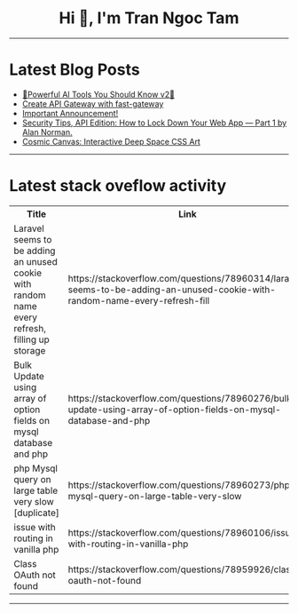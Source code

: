 <h1 align="center">Hi 👋, I'm Tran Ngoc Tam</h1>

---

# Latest Blog Posts 
<!-- BLOG-POST-LIST:START -->
- [🤯Powerful AI Tools You Should Know v2🫵](https://dev.to/dev_kiran/powerful-ai-tools-you-should-know-v2-2l1o)
- [Create API Gateway with fast-gateway](https://dev.to/chauhoangminhnguyen/create-api-gateway-with-fast-gateway-482o)
- [Important Announcement!](https://dev.to/shivam_agnihotri/important-announcement-30jk)
- [Security Tips, API Edition: How to Lock Down Your Web App — Part 1 by Alan Norman.](https://dev.to/__alannorman/security-tips-api-edition-how-to-lock-down-your-web-app-part-1-by-alan-norman-4ooh)
- [Cosmic Canvas: Interactive Deep Space CSS Art](https://dev.to/zibrasismail/cosmic-canvas-interactive-deep-space-css-art-b56)
<!-- BLOG-POST-LIST:END -->

---

# Latest stack oveflow activity
<table>
  <tr><th>Title</th><th>Link</th></tr>
  <!-- STACKOVERFLOW:START --><tr><td>Laravel seems to be adding an unused cookie with random name every refresh, filling up storage</td><td>https://stackoverflow.com/questions/78960314/laravel-seems-to-be-adding-an-unused-cookie-with-random-name-every-refresh-fill</td></tr><tr><td>Bulk Update using array of option fields on mysql database and php</td><td>https://stackoverflow.com/questions/78960276/bulk-update-using-array-of-option-fields-on-mysql-database-and-php</td></tr><tr><td>php Mysql query on large table very slow [duplicate]</td><td>https://stackoverflow.com/questions/78960273/php-mysql-query-on-large-table-very-slow</td></tr><tr><td>issue with routing in vanilla php</td><td>https://stackoverflow.com/questions/78960106/issue-with-routing-in-vanilla-php</td></tr><tr><td>Class OAuth not found</td><td>https://stackoverflow.com/questions/78959926/class-oauth-not-found</td></tr><!-- STACKOVERFLOW:END -->
</table>

---


